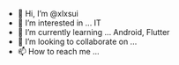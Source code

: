 - 👋 Hi, I’m @xlxsui
- 👀 I’m interested in ... IT
- 🌱 I’m currently learning ... Android, Flutter
- 💞️ I’m looking to collaborate on ...
- 📫 How to reach me ...
